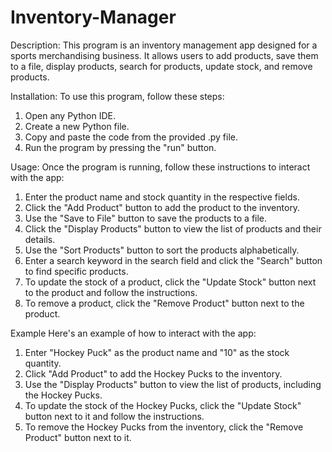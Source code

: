 # Inventory-Manager

Description: This program is an inventory management app designed for a sports merchandising business. It allows users to add products, save them to a file, display products, search for products, update stock, and remove products.

Installation: To use this program, follow these steps:

1. Open any Python IDE.
2. Create a new Python file.
3. Copy and paste the code from the provided .py file.
4. Run the program by pressing the "run" button.

Usage: Once the program is running, follow these instructions to interact with the app:
1. Enter the product name and stock quantity in the respective fields.
2. Click the "Add Product" button to add the product to the inventory.
3. Use the "Save to File" button to save the products to a file.
4. Click the "Display Products" button to view the list of products and their details.
5. Use the "Sort Products" button to sort the products alphabetically.
6. Enter a search keyword in the search field and click the "Search" button to find specific products.
7. To update the stock of a product, click the "Update Stock" button next to the product and follow the instructions.
8. To remove a product, click the "Remove Product" button next to the product.


Example Here's an example of how to interact with the app:
1. Enter "Hockey Puck" as the product name and "10" as the stock quantity.
2. Click "Add Product" to add the Hockey Pucks to the inventory.
3. Use the "Display Products" button to view the list of products, including the Hockey Pucks.
4. To update the stock of the Hockey Pucks, click the "Update Stock" button next to it and follow the instructions.
5. To remove the Hockey Pucks from the inventory, click the "Remove Product" button next to it.
